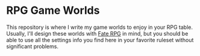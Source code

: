# RPG Game Worlds

This repository is where I write my game worlds to enjoy in your RPG table. Usually, I'll design these worlds with [Fate RPG](https://fate-srd.com/) in mind, but you should be able to use all the settings info you find here in your favorite ruleset without significant problems.